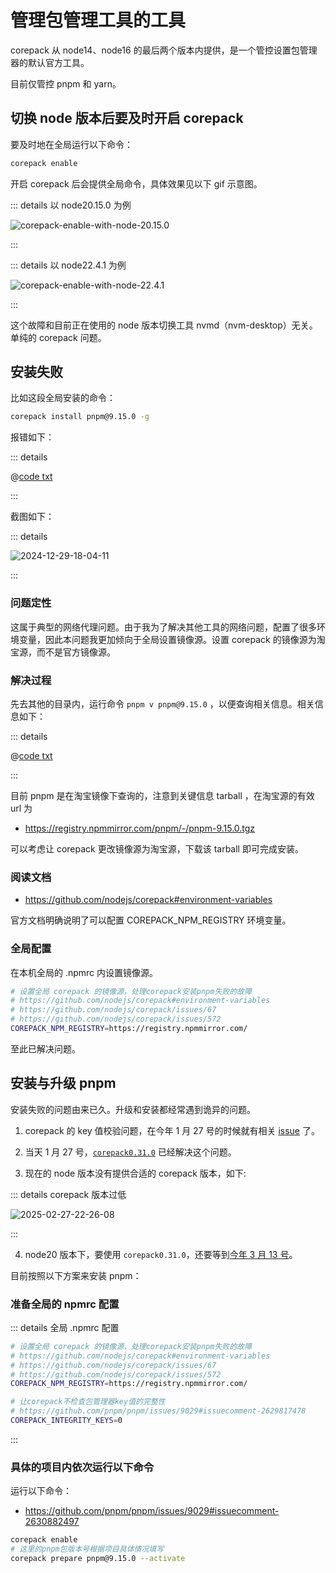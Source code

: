 # 管理包管理工具的工具

corepack 从 node14、node16 的最后两个版本内提供，是一个管控设置包管理器的默认官方工具。

目前仅管控 pnpm 和 yarn。

## 切换 node 版本后要及时开启 corepack

要及时地在全局运行以下命令：

```bash
corepack enable
```

开启 corepack 后会提供全局命令，具体效果见以下 gif 示意图。

::: details 以 node20.15.0 为例

![corepack-enable-with-node-20.15.0](https://gh-img-store.ruan-cat.com/img/2024-08-26-15-56-47.gif)

:::

::: details 以 node22.4.1 为例

![corepack-enable-with-node-22.4.1](https://gh-img-store.ruan-cat.com/img/2024-08-26-15-57-02.gif)

:::

这个故障和目前正在使用的 node 版本切换工具 nvmd（nvm-desktop）无关。单纯的 corepack 问题。

## 安装失败

比如这段全局安装的命令：

```bash
corepack install pnpm@9.15.0 -g
```

报错如下：

::: details

@[code txt](./corepack-install-global-error-log.txt)

:::

截图如下：

::: details

![2024-12-29-18-04-11](https://gh-img-store.ruan-cat.com/img/2024-12-29-18-04-11.png)

:::

### 问题定性

这属于典型的网络代理问题。由于我为了解决其他工具的网络问题，配置了很多环境变量，因此本问题我更加倾向于全局设置镜像源。设置 corepack 的镜像源为淘宝源，而不是官方镜像源。

### 解决过程

先去其他的目录内，运行命令 `pnpm v pnpm@9.15.0` ，以便查询相关信息。相关信息如下：

::: details

@[code txt](./pnpm_v_pnpm@9.15.0_log.txt)

:::

目前 pnpm 是在淘宝镜像下查询的，注意到关键信息 tarball ，在淘宝源的有效 url 为

- https://registry.npmmirror.com/pnpm/-/pnpm-9.15.0.tgz

可以考虑让 corepack 更改镜像源为淘宝源，下载该 tarball 即可完成安装。

### 阅读文档

- https://github.com/nodejs/corepack#environment-variables

官方文档明确说明了可以配置 COREPACK_NPM_REGISTRY 环境变量。

### 全局配置

在本机全局的 .npmrc 内设置镜像源。

```bash
# 设置全局 corepack 的镜像源，处理corepack安装pnpm失败的故障
# https://github.com/nodejs/corepack#environment-variables
# https://github.com/nodejs/corepack/issues/67
# https://github.com/nodejs/corepack/issues/572
COREPACK_NPM_REGISTRY=https://registry.npmmirror.com/
```

至此已解决问题。

## 安装与升级 pnpm

安装失败的问题由来已久。升级和安装都经常遇到诡异的问题。

1. corepack 的 key 值校验问题，在今年 1 月 27 号的时候就有相关 [issue](https://github.com/nodejs/corepack/issues/612) 了。

2. 当天 1 月 27 号，[`corepack0.31.0`](https://github.com/nodejs/corepack/pull/614) 已经解决这个问题。

3. 现在的 node 版本没有提供合适的 corepack 版本，如下:

::: details corepack 版本过低

![2025-02-27-22-26-08](https://gh-img-store.ruan-cat.com/img/2025-02-27-22-26-08.png)

:::

4. node20 版本下，要使用 `corepack0.31.0`，还要等到[今年 3 月 13 号](https://github.com/nodejs/corepack/issues/627#issuecomment-2685693365)。

目前按照以下方案来安装 pnpm：

### 准备全局的 npmrc 配置

::: details 全局 .npmrc 配置

```bash
# 设置全局 corepack 的镜像源，处理corepack安装pnpm失败的故障
# https://github.com/nodejs/corepack#environment-variables
# https://github.com/nodejs/corepack/issues/67
# https://github.com/nodejs/corepack/issues/572
COREPACK_NPM_REGISTRY=https://registry.npmmirror.com/

# 让corepack不检查包管理器key值的完整性
# https://github.com/pnpm/pnpm/issues/9029#issuecomment-2629817478
COREPACK_INTEGRITY_KEYS=0
```

:::

### 具体的项目内依次运行以下命令

运行以下命令：

- https://github.com/pnpm/pnpm/issues/9029#issuecomment-2630882497

```bash
corepack enable
# 这里的pnpm包版本号根据项目具体情况填写
corepack prepare pnpm@9.15.0 --activate
```
